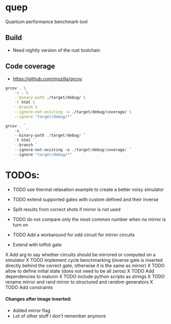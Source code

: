 # quep
Quantum performance benchmark tool

## Build
* Need nightly version of the rust toolchain

## Code coverage
* https://github.com/mozilla/grcov
```bash
grcov . \
    -s . \
    --binary-path ./target/debug/ \
    -t html \
    --branch \
    --ignore-not-existing -o ./target/debug/coverage/ \
    --ignore "target/debug/*"
```


```powershell
grcov . `
    -s . `
    --binary-path ./target/debug/ `
    -t html `
    --branch `
    --ignore-not-existing -o ./target/debug/coverage/ `
    --ignore "target/debug/*"
```

# TODOs:
* TODO use thermal relaxation example to create a better noisy simulator
* TODO extend supported gates with custom defined and their inverse

* Split results from correct shots if mirror is not used
* TODO do not compare only the most common number when no mirror is turn on
* TODO Add a workaround for odd circuit for mirror circuits
* Extend with toffoli gate

X Add arg to say whether circuits should be mirrored or computed on a simulator
X TODO implement cycle benchmarking (inverse gate is inserted directly behind the correct gate, otherwise it is the same as mirror)
X TODO allow to define initial state (does not need to be all zeros)
X TODO Add dependencies to maturin
X TODO include python scripts as strings
X TODO rename mirror and rand mirror to structured and random generators
X TODO Add constraints

#### Changes after image inserted:
* Added mirror flag
* Lot of other stuff I don't remember anymore
